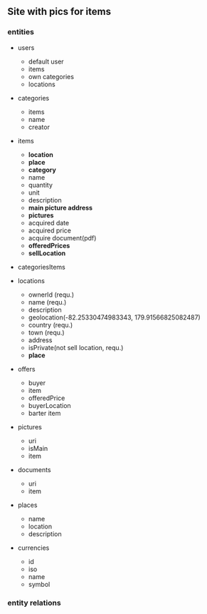 ## **Site with pics for items**

### **entities**
- users
    - default user
    - items
    - own categories
    - locations

- categories
    - items
    - name
    - creator
- items
    - **location**
    - **place**
    - **category**
    - name
    - quantity
    - unit
    - description
    - **main picture address**
    - **pictures**
    - acquired date
    - acquired price
    - acquire document(pdf)
    - **offeredPrices**
    - **sellLocation**

- categoriesItems


- locations
    - ownerId (requ.)
    - name (requ.)
    - description
    - geolocation(-82.25330474983343, 179.91566825082487)
    - country (requ.)
    - town (requ.)
    - address
    - isPrivate(not sell location, requ.)
    - **place**

- offers
    - buyer
    - item
    - offeredPrice
    - buyerLocation
    - barter item

- pictures
    - uri
    - isMain
    - item

- documents
    - uri
    - item
- places
    - name
    - location
    - description
- currencies
    - id
    - iso
    - name
    - symbol

### entity relations 
